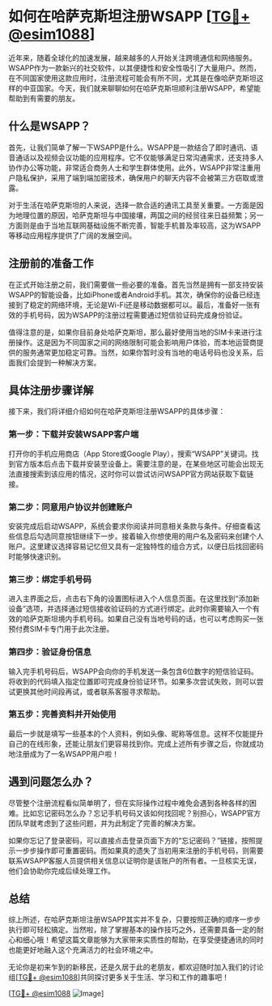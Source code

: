 # 如何在哈萨克斯坦注册WSAPP [[TG💪+ @esim1088](https://t.me/s/esim1088)]

近年来，随着全球化的加速发展，越来越多的人开始关注跨境通信和网络服务。WSAPP作为一款新兴的社交软件，以其便捷性和安全性吸引了大量用户。然而，在不同国家使用这款应用时，注册流程可能会有所不同，尤其是在像哈萨克斯坦这样的中亚国家。今天，我们就来聊聊如何在哈萨克斯坦顺利注册WSAPP，希望能帮助到有需要的朋友。

## 什么是WSAPP？

首先，让我们简单了解一下WSAPP是什么。WSAPP是一款结合了即时通讯、语音通话以及视频会议功能的应用程序。它不仅能够满足日常沟通需求，还支持多人协作办公等功能，非常适合商务人士和学生群体使用。此外，WSAPP非常注重用户隐私保护，采用了端到端加密技术，确保用户的聊天内容不会被第三方窃取或泄露。

对于生活在哈萨克斯坦的人来说，选择一款合适的通讯工具至关重要。一方面是因为地理位置的原因，哈萨克斯坦与中国接壤，两国之间的经贸往来日益频繁；另一方面则是由于当地互联网基础设施不断完善，智能手机普及率较高，这为WSAPP等移动应用程序提供了广阔的发展空间。

## 注册前的准备工作

在正式开始注册之前，我们需要做一些必要的准备。首先当然是拥有一部支持安装WSAPP的智能设备，比如iPhone或者Android手机。其次，确保你的设备已经连接到了稳定的网络环境，无论是Wi-Fi还是移动数据都可以。最后，准备好一张有效的手机号码，因为WSAPP的注册过程需要通过短信验证码完成身份验证。

值得注意的是，如果你目前身处哈萨克斯坦，那么最好使用当地的SIM卡来进行注册操作。这是因为不同国家之间的网络限制可能会影响用户体验，而本地运营商提供的服务通常更加稳定可靠。当然，如果你暂时没有当地的电话号码也没关系，后面我们会提到一种解决方案。

## 具体注册步骤详解

接下来，我们将详细介绍如何在哈萨克斯坦注册WSAPP的具体步骤：

### 第一步：下载并安装WSAPP客户端

打开你的手机应用商店（App Store或Google Play），搜索“WSAPP”关键词。找到官方版本后点击下载并安装至设备上。需要注意的是，在某些地区可能会出现无法直接搜索到该应用的情况，这时你可以尝试访问WSAPP官方网站获取下载链接。

### 第二步：同意用户协议并创建账户

安装完成后启动WSAPP，系统会要求你阅读并同意相关条款与条件。仔细查看这些信息后勾选同意按钮继续下一步。接着输入你想使用的用户名及密码来创建个人账户。这里建议选择容易记忆但又具有一定独特性的组合方式，以便日后找回密码时能够快速识别。

### 第三步：绑定手机号码

进入主界面之后，点击右下角的设置图标进入个人信息页面。在这里找到“添加新设备”选项，并选择通过短信接收验证码的方式进行绑定。此时你需要输入一个有效的哈萨克斯坦境内手机号码。如果自己没有当地号码的话，也可以考虑购买一张预付费SIM卡专门用于此次注册。

### 第四步：验证身份信息

输入完手机号码后，WSAPP会向你的手机发送一条包含6位数字的短信验证码。将收到的代码填入指定位置即可完成身份验证环节。如果多次尝试失败，则可以尝试更换其他时间段再试，或者联系客服寻求帮助。

### 第五步：完善资料并开始使用

最后一步就是填写一些基本的个人资料，例如头像、昵称等信息。这样不仅能提升自己的在线形象，还能让朋友们更容易找到你。完成上述所有步骤之后，你就成功地注册成为了一名WSAPP用户啦！

## 遇到问题怎么办？

尽管整个注册流程看似简单明了，但在实际操作过程中难免会遇到各种各样的困难。比如忘记密码怎么办？忘记手机号码又该如何找回呢？别担心，WSAPP官方团队早就考虑到了这些问题，并为此制定了完善的解决方案。

如果你忘记了登录密码，可以直接点击登录页面下方的“忘记密码？”链接，按照提示一步步操作即可重置密码。而如果真的遗失了当初用来注册的手机号码，则需要联系WSAPP客服人员提供相关信息以证明你是该账户的所有者。一旦核实无误，他们会协助你完成后续处理工作。

## 总结

综上所述，在哈萨克斯坦注册WSAPP其实并不复杂，只要按照正确的顺序一步步执行即可轻松搞定。当然啦，除了掌握基本的操作技巧之外，还需要具备一定的耐心和细心哦！希望这篇文章能够为大家带来实质性的帮助，在享受便捷通讯的同时也能更好地融入这个充满活力的社会环境之中。

无论你是初来乍到的新移民，还是久居于此的老朋友，都欢迎随时加入我们的讨论组[[TG💪+ @esim1088](https://t.me/s/esim1088)]共同探讨更多关于生活、学习和工作的趣事吧！

[[TG💪+ @esim1088](https://t.me/s/esim1088) ![Image](https://i.postimg.cc/4NQfJmqS/Snipaste-2025-05-13-00-14-12.png)]